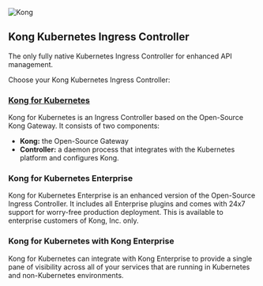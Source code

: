 ![Kong](https://github.com/Kong/aws-marketplace/screenshots/K4K8S2.png)

## Kong Kubernetes Ingress Controller

The only fully native Kubernetes Ingress Controller for enhanced API management.

Choose your Kong Kubernetes Ingress Controller:


### [Kong for Kubernetes](https://github.com/Kong/aws-marketplace/blob/master/K4K8S/Kong%20for%20Kubernetes.md)

Kong for Kubernetes is an Ingress Controller based on the Open-Source Kong Gateway. It consists of two components:

- **Kong:** the Open-Source Gateway
- **Controller:** a daemon process that integrates with the Kubernetes platform and configures Kong.



### Kong for Kubernetes Enterprise

Kong for Kubernetes Enterprise is an enhanced version of the Open-Source Ingress Controller. It includes all Enterprise plugins and comes with 24x7 support for worry-free production deployment. This is available to enterprise customers of Kong, Inc. only.




### Kong for Kubernetes with Kong Enterprise

Kong for Kubernetes can integrate with Kong Enterprise to provide a single pane of visibility across all of your services that are running in Kubernetes and non-Kubernetes environments.
